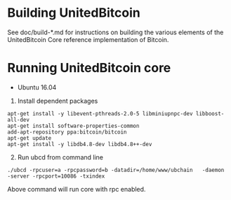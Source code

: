 Building UnitedBitcoin
================

See doc/build-*.md for instructions on building the various
elements of the UnitedBitcoin Core reference implementation of Bitcoin.

Running UnitedBitcoin core
================

* Ubuntu 16.04

1. Install dependent packages
```
apt-get install -y libevent-pthreads-2.0-5 libminiupnpc-dev libboost-all-dev  
apt-get install software-properties-common
add-apt-repository ppa:bitcoin/bitcoin
apt-get update
apt-get install -y libdb4.8-dev libdb4.8++-dev
```

2. Run ubcd from command line
```
./ubcd -rpcuser=a -rpcpassword=b -datadir=/home/www/ubchain   -daemon -server -rpcport=10086 -txindex
```
Above command will run core with rpc enabled.
